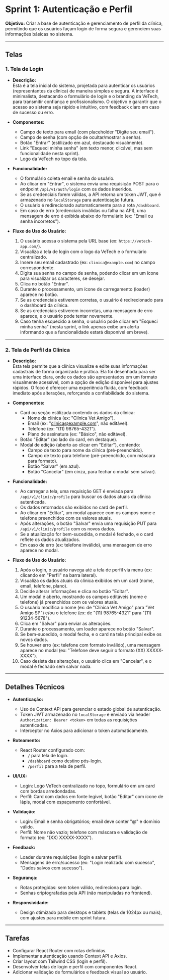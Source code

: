 # Sprint 1: Autenticação e Perfil

**Objetivo:** Criar a base de autenticação e gerenciamento de perfil da clínica, permitindo que os usuários façam login de forma segura e gerenciem suas informações básicas no sistema.

---

## Telas

### 1. Tela de Login

- **Descrição:**  
  Esta é a tela inicial do sistema, projetada para autenticar os usuários (representantes da clínica) de maneira simples e segura. A interface é minimalista, destacando o formulário de login e o branding da VeTech, para transmitir confiança e profissionalismo. O objetivo é garantir que o acesso ao sistema seja rápido e intuitivo, com feedback claro em caso de sucesso ou erro.

- **Componentes:**  
  - Campo de texto para email (com placeholder "Digite seu email").  
  - Campo de senha (com opção de ocultar/mostrar a senha).  
  - Botão "Entrar" (estilizado em azul, destacado visualmente).  
  - Link "Esqueci minha senha" (em texto menor, clicável, mas sem funcionalidade nesta sprint).  
  - Logo da VeTech no topo da tela.  

- **Funcionalidade:**  
  - O formulário coleta email e senha do usuário.  
  - Ao clicar em "Entrar", o sistema envia uma requisição POST para o endpoint `/api/v1/auth/login` com os dados inseridos.  
  - Se as credenciais forem válidas, a API retorna um token JWT, que é armazenado no `localStorage` para autenticação futura.  
  - O usuário é redirecionado automaticamente para a rota `/dashboard`.  
  - Em caso de erro (credenciais inválidas ou falha na API), uma mensagem de erro é exibida abaixo do formulário (ex: "Email ou senha incorretos").  

- **Fluxo de Uso do Usuário:**  
  1. O usuário acessa o sistema pela URL base (ex: `https://vetech-app.com/`).  
  2. Visualiza a tela de login com o logo da VeTech e o formulário centralizado.  
  3. Insere seu email cadastrado (ex: `clinica@example.com`) no campo correspondente.  
  4. Digita sua senha no campo de senha, podendo clicar em um ícone para visualizar os caracteres, se desejar.  
  5. Clica no botão "Entrar".  
  6. Durante o processamento, um ícone de carregamento (loader) aparece no botão.  
  7. Se as credenciais estiverem corretas, o usuário é redirecionado para o dashboard da clínica.  
  8. Se as credenciais estiverem incorretas, uma mensagem de erro aparece, e o usuário pode tentar novamente.  
  9. Caso tenha esquecido a senha, o usuário pode clicar em "Esqueci minha senha" (nesta sprint, o link apenas exibe um alerta informando que a funcionalidade estará disponível em breve).  

---

### 2. Tela de Perfil da Clínica

- **Descrição:**  
  Esta tela permite que a clínica visualize e edite suas informações cadastrais de forma organizada e prática. Ela foi desenhada para ser uma interface clara, onde os dados são apresentados em um formato visualmente acessível, com a opção de edição disponível para ajustes rápidos. O foco é oferecer uma experiência fluida, com feedback imediato após alterações, reforçando a confiabilidade do sistema.

- **Componentes:**  
  - Card ou seção estilizada contendo os dados da clínica:  
    - Nome da clínica (ex: "Clínica Vet Amigo").  
    - Email (ex: "clinica@example.com", não editável).  
    - Telefone (ex: "(11) 98765-4321").  
    - Plano de assinatura (ex: "Básico", não editável).  
  - Botão "Editar" (ao lado do card, em destaque).  
  - Modal de edição (aberto ao clicar em "Editar"), contendo:  
    - Campo de texto para nome da clínica (pré-preenchido).  
    - Campo de texto para telefone (pré-preenchido, com máscara para formato).  
    - Botão "Salvar" (em azul).  
    - Botão "Cancelar" (em cinza, para fechar o modal sem salvar).  

- **Funcionalidade:**  
  - Ao carregar a tela, uma requisição GET é enviada para `/api/v1/clinic/profile` para buscar os dados atuais da clínica autenticada.  
  - Os dados retornados são exibidos no card de perfil.  
  - Ao clicar em "Editar", um modal aparece com os campos nome e telefone preenchidos com os valores atuais.  
  - Após alterações, o botão "Salvar" envia uma requisição PUT para `/api/v1/clinic/profile` com os novos dados.  
  - Se a atualização for bem-sucedida, o modal é fechado, e o card reflete os dados atualizados.  
  - Em caso de erro (ex: telefone inválido), uma mensagem de erro aparece no modal.  

- **Fluxo de Uso do Usuário:**  
  1. Após o login, o usuário navega até a tela de perfil via menu (ex: clicando em "Perfil" na barra lateral).  
  2. Visualiza os dados atuais da clínica exibidos em um card (nome, email, telefone, plano).  
  3. Decide alterar informações e clica no botão "Editar".  
  4. Um modal é aberto, mostrando os campos editáveis (nome e telefone) já preenchidos com os valores atuais.  
  5. O usuário modifica o nome (ex: de "Clínica Vet Amigo" para "Vet Amigo SP") e/ou o telefone (ex: de "(11) 98765-4321" para "(11) 91234-5678").  
  6. Clica em "Salvar" para enviar as alterações.  
  7. Durante o processamento, um loader aparece no botão "Salvar".  
  8. Se bem-sucedido, o modal fecha, e o card na tela principal exibe os novos dados.  
  9. Se houver erro (ex: telefone com formato inválido), uma mensagem aparece no modal (ex: "Telefone deve seguir o formato (XX) XXXXX-XXXX").  
  10. Caso desista das alterações, o usuário clica em "Cancelar", e o modal é fechado sem salvar nada.  

---

## Detalhes Técnicos

- **Autenticação:**  
  - Uso de Context API para gerenciar o estado global de autenticação.  
  - Token JWT armazenado no `localStorage` e enviado via header `Authorization: Bearer <token>` em todas as requisições autenticadas.  
  - Interceptor no Axios para adicionar o token automaticamente.  

- **Roteamento:**  
  - React Router configurado com:  
    - `/` para tela de login.  
    - `/dashboard` como destino pós-login.  
    - `/perfil` para a tela de perfil.  

- **UI/UX:**  
  - Login: Logo VeTech centralizado no topo, formulário em um card com bordas arredondadas.  
  - Perfil: Card com dados em fonte legível, botão "Editar" com ícone de lápis, modal com espaçamento confortável.  

- **Validação:**  
  - Login: Email e senha obrigatórios; email deve conter "@" e domínio válido.  
  - Perfil: Nome não vazio; telefone com máscara e validação de formato (ex: "(XX) XXXXX-XXXX").  

- **Feedback:**  
  - Loader durante requisições (login e salvar perfil).  
  - Mensagens de erro/sucesso (ex: "Login realizado com sucesso", "Dados salvos com sucesso").  

- **Segurança:**  
  - Rotas protegidas: sem token válido, redireciona para login.  
  - Senhas criptografadas pela API (não manipuladas no frontend).  

- **Responsividade:**  
  - Design otimizado para desktops e tablets (telas de 1024px ou mais), com ajustes para mobile em sprint futura.  

---

## Tarefas

- Configurar React Router com rotas definidas.  
- Implementar autenticação usando Context API e Axios.  
- Criar layout com Tailwind CSS (login e perfil).  
- Desenvolver telas de login e perfil com componentes React.  
- Adicionar validação de formulários e feedback visual ao usuário.